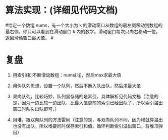# 算法实现：(详细见代码文档) #

#给定一个数组 nums，有一个大小为 k 的滑动窗口从数组的最左侧移动到数组的最右侧。你只可以看到在滑动窗口 k 内的数字。滑动窗口每次只向右移动一位。返回滑动窗口最大值。 #

# 复盘 #

1. 用索引i和j不断滑动数组：nums[i:j]，然后max求最大值

2. 用伪队列思想，设置一个队列，然后不断入队出队，然后求最大值
3. 双向队列，比较巧妙，队列里存储的是索引，具体解析见代码文档（注意的是，因为一边比较一边出队，比最大值更前的索引已经出队了，所以索引溢出窗口时队头出队即可，）
4. 用堆，跟双向队列的方法雷同（注意的是，与双向队列不同，因为堆就算溢出也没有出队，所以堆要同时保存索引和值，循环判断索引溢出窗口，将堆顶弹出）